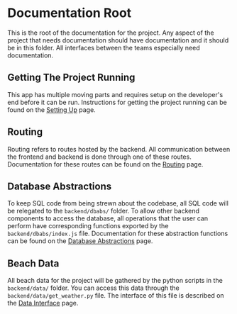 # Documentation Root

This is the root of the documentation for the project. Any aspect of the project that needs documentation should have documentation and it should be in this folder. All interfaces between the teams especially need documentation.

## Getting The Project Running
This app has multiple moving parts and requires setup on the developer's end before it can be run. Instructions for getting the project running can be found on the [Setting Up](setup.md) page.

## Routing
Routing refers to routes hosted by the backend. All communication between the frontend and backend is done through one of these routes. Documentation for these routes can be found on the [Routing](routing.md) page.

## Database Abstractions
To keep SQL code from being strewn about the codebase, all SQL code will be relegated to the `backend/dbabs/` folder. To allow other backend components to access the database, all operations that the user can perform have corresponding functions exported by the `backend/dbabs/index.js` file. Documentation for these abstraction functions can be found on the [Database Abstractions](dbabs.md) page.

## Beach Data
All beach data for the project will be gathered by the python scripts in the `backend/data/` folder. You can access this data through the `backend/data/get_weather.py` file. The interface of this file is described on the [Data Interface](data_interface.md) page.
